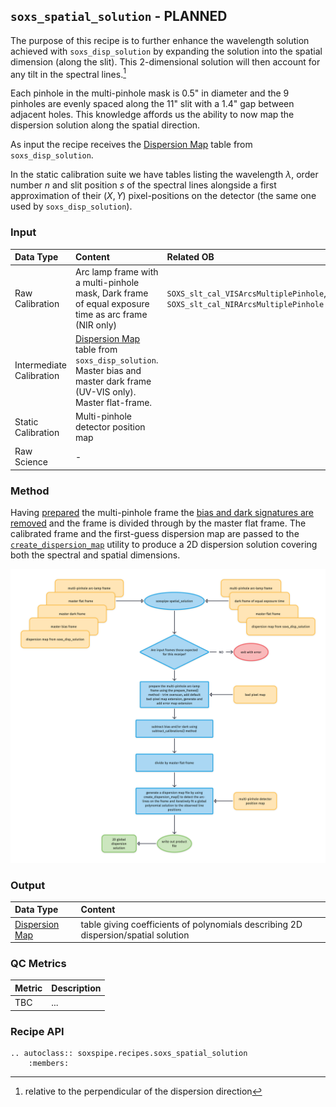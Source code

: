 ## `soxs_spatial_solution` - PLANNED

The purpose of this recipe is to further enhance the wavelength solution achieved with `soxs_disp_solution` by expanding the solution into the spatial dimension (along the slit). This 2-dimensional solution will then account for any tilt in the spectral lines.[^20210305045943]

Each pinhole in the multi-pinhole mask is $\text{0.5"}$ in diameter and the 9 pinholes are evenly spaced along the $\text{11"}$ slit with a $\text{1.4"}$  gap between adjacent holes. This knowledge affords us the ability to now map the dispersion solution along the spatial direction.

As input the recipe receives the [Dispersion Map](../files/dispersion_map.md) table from `soxs_disp_solution`.

In the static calibration suite we have tables listing the wavelength $\lambda$, order number $n$ and slit position $s$ of the spectral lines alongside a first approximation of their ($X, Y$) pixel-positions on the detector (the same one used by `soxs_disp_solution`).

### Input

| Data Type | Content | Related OB |
|:----|:----|:---|
| Raw Calibration | Arc lamp frame with a multi-pinhole mask, Dark frame of equal exposure time as arc frame (NIR only) | `SOXS_slt_cal_VISArcsMultiplePinhole`, `SOXS_slt_cal_NIRArcsMultiplePinhole` |
| Intermediate Calibration | [Dispersion Map](../files/dispersion_map.md) table from `soxs_disp_solution`. Master bias and master dark frame (UV-VIS only). Master flat-frame. |  |
| Static Calibration | Multi-pinhole detector position map | |
| Raw Science | - | |

### Method

Having [prepared](../utils/prepare_frames.md) the multi-pinhole frame the [bias and dark signatures are removed](../utils/subtract_calibrations.md) and the frame is divided through by the master flat frame. The calibrated frame and the first-guess dispersion map are passed to the [`create_dispersion_map`](../utils/create_dispersion_map.md) utility to produce a 2D dispersion solution covering both the spectral and spatial dimensions.

![](soxs_spatial_solution.png)

### Output

| Data Type | Content |
|:----|:----|
| [Dispersion Map](../files/dispersion_map.md) | table giving coefficients of polynomials describing 2D dispersion/spatial solution |

### QC Metrics

| Metric  | Description |
| :------------ | :----------- |
| TBC     | ...  |

### Recipe API

```eval_rst
.. autoclass:: soxspipe.recipes.soxs_spatial_solution
    :members:
```


[^20210305045943]: relative to the perpendicular of the dispersion direction
